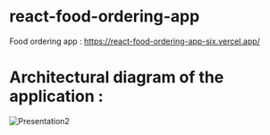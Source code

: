# react-food-ordering-app
 Food ordering app : https://react-food-ordering-app-six.vercel.app/

 # Architectural diagram of the application : 
![Presentation2](https://github.com/prnjl0207/react-food-ordering-app/assets/146756631/9b65971b-fa56-4ac9-aa16-e8761bfaa621)
